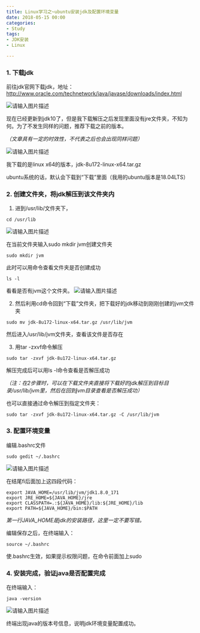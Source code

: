 ```yaml
---
title: Linux学习之~ubuntu安装jdk及配置环境变量
date: 2018-05-15 00:00
categories:
- Study
tags:
- JDK安装
- Linux

---
```

### 1. 下载jdk

前往jdk官网下载jdk，地址：http://www.oracle.com/technetwork/java/javase/downloads/index.html

![请输入图片描述][1]


现在已经更新到jdk10了，但是我下载解压之后发现里面没有jre文件夹，不知为何。为了不发生同样的问题，推荐下载之前的版本。

*（文章具有一定的时效性，不代表之后也会出现同样问题）*

![请输入图片描述][2]


我下载的是linux x64的版本，jdk-8u172-linux-x64.tar.gz

ubuntu系统的话，默认会下载到“下载”里面（我用的ubuntu版本是18.04LTS）

### 2. 创建文件夹，将jdk解压到该文件夹内 ##

1. 进到/usr/lib/文件夹下，


```shell
cd /usr/lib
```

![请输入图片描述][3]


在当前文件夹输入sudo mkdir jvm创建文件夹

```shell
sudo mkdir jvm
```

此时可以用命令查看文件夹是否创建成功

```shell
ls -l
```

看看是否有jvm这个文件夹。
![请输入图片描述][4]

2. 然后利用cd命令回到“下载”文件夹，把下载好的jdk移动到刚刚创建的jvm文件夹

```shell
sudo mv jdk-8u172-linux-x64.tar.gz /usr/lib/jvm
```

然后进入/usr/lib/jvm文件夹，查看该文件是否存在

3. 用tar -zxvf命令解压

```shell
sudo tar -zxvf jdk-8u172-linux-x64.tar.gz
```

解压完成后可以用ls -l命令查看是否解压成功

*（注：在2步骤时，可以在下载文件夹直接将下载好的jdk解压到目标目录/usr/lib/jvm里，然后在回到jvm目录查看是否解压成功）*



也可以直接通过命令解压到指定文件夹：

```shell
sudo tar -zxvf jdk-8u172-linux-x64.tar.gz -C /usr/lib/jvm
```



### 3. 配置环境变量 ##

编辑.bashrc文件

```shell
sudo gedit ~/.bashrc
```



![请输入图片描述][5]


在结尾fi后面加上这四段代码：

```shell
export JAVA_HOME=/usr/lib/jvm/jdk1.8.0_171
export JRE_HOME=${JAVA_HOME}/jre
export CLASSPATH=.:${JAVA_HOME}/lib:${JRE_HOME}/lib
export PATH=${JAVA_HOME}/bin:$PATH
```

*第一行JAVA_HOME是jdk的安装路径，这里一定不要写错。*



编辑保存之后，在终端输入：

```shell
source ~/.bashrc
```

使.bashrc生效，如果提示权限问题，在命令前面加上sudo

### 4. 安装完成，验证java是否配置完成 ##

在终端输入：

```shell
java -version
```

![请输入图片描述][6]

终端出现java的版本号信息，说明jdk环境变量配置成功。





[1]: https://images.shiguangping.com/images/Linux%E5%AD%A6%E4%B9%A0%E4%B9%8B~ubuntu%E5%AE%89%E8%A3%85jdk%E5%8F%8A%E9%85%8D%E7%BD%AE%E7%8E%AF%E5%A2%83%E5%8F%98%E9%87%8F/%E5%9B%BE1.png
[2]: https://images.shiguangping.com/images/Linux%E5%AD%A6%E4%B9%A0%E4%B9%8B~ubuntu%E5%AE%89%E8%A3%85jdk%E5%8F%8A%E9%85%8D%E7%BD%AE%E7%8E%AF%E5%A2%83%E5%8F%98%E9%87%8F/%E5%9B%BE2.png
[3]: https://images.shiguangping.com/images/Linux%E5%AD%A6%E4%B9%A0%E4%B9%8B~ubuntu%E5%AE%89%E8%A3%85jdk%E5%8F%8A%E9%85%8D%E7%BD%AE%E7%8E%AF%E5%A2%83%E5%8F%98%E9%87%8F/%E5%9B%BE3.png
[4]: https://images.shiguangping.com/images/Linux%E5%AD%A6%E4%B9%A0%E4%B9%8B~ubuntu%E5%AE%89%E8%A3%85jdk%E5%8F%8A%E9%85%8D%E7%BD%AE%E7%8E%AF%E5%A2%83%E5%8F%98%E9%87%8F/%E5%9B%BE4.png
[5]: https://images.shiguangping.com/images/Linux%E5%AD%A6%E4%B9%A0%E4%B9%8B~ubuntu%E5%AE%89%E8%A3%85jdk%E5%8F%8A%E9%85%8D%E7%BD%AE%E7%8E%AF%E5%A2%83%E5%8F%98%E9%87%8F/%E5%9B%BE5.png
[6]: https://images.shiguangping.com/images/Linux%E5%AD%A6%E4%B9%A0%E4%B9%8B~ubuntu%E5%AE%89%E8%A3%85jdk%E5%8F%8A%E9%85%8D%E7%BD%AE%E7%8E%AF%E5%A2%83%E5%8F%98%E9%87%8F/%E5%9B%BE6.png
